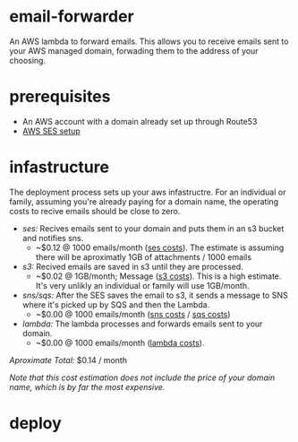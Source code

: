 # email-forwarder
An AWS lambda to forward emails. This allows you to receive emails sent to your AWS managed domain, forwading them to the address of your choosing.

# prerequisites
 * An AWS account with a domain already set up through Route53
 * [AWS SES setup](https://docs.aws.amazon.com/ses/latest/dg/setting-up.html)

# infastructure
The deployment process sets up your aws infastructre. For an individual or family, assuming you're already paying for a domain name, the operating costs to recive emails should be close to zero.

 * *ses:* Recives emails sent to your domain and puts them in an s3 bucket and notifies sns.
   * ~$0.12 @ 1000 emails/month ([ses costs](https://aws.amazon.com/ses/pricing/)). The estimate is assuming there will be aproximatly 1GB of attachments / 1000 emails
 * *s3:* Recived emails are saved in s3 until they are processed. 
   * ~$0.02 @ 1GB/month; Message ([s3 costs](https://aws.amazon.com/s3/pricing/)). This is a high estimate. It's very unlikly an individual or family will use 1GB/month.
 * *sns/sqs:* After the SES saves the email to s3, it sends a message to SNS where it's picked up by SQS and then the Lambda.
   * ~$0.00 @ 1000 emails/month ([sns costs](https://aws.amazon.com/sns/pricing/) / [sqs costs](https://aws.amazon.com/sqs/pricing/))
 * *lambda:* The lambda processes and forwards emails sent to your domain.
   * ~$0.00 @ 1000 emails/month ([lambda costs](https://aws.amazon.com/lambda/pricing/)).

*Aproximate Total:* $0.14 / month

*Note that this cost estimation does not include the price of your domain name, which is by far the most expensive.*

# deploy
